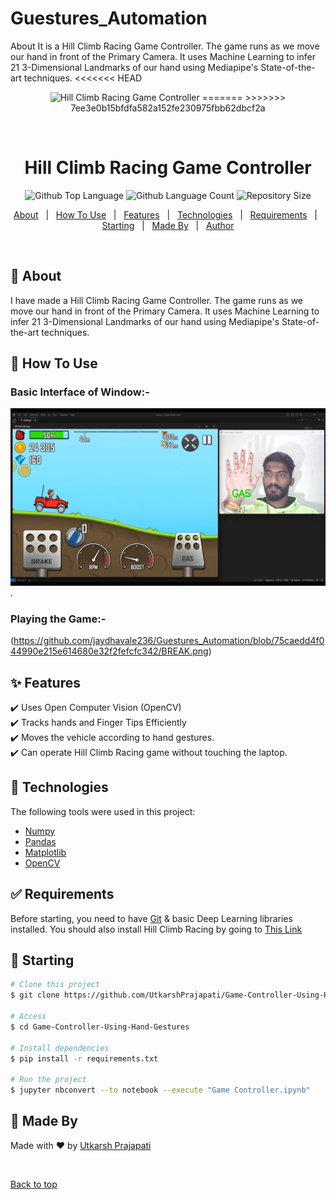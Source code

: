 # Guestures_Automation
About It is a Hill Climb Racing Game Controller. The game runs as we move our hand in front of the Primary Camera. It uses Machine Learning to infer 21 3-Dimensional Landmarks of our hand using Mediapipe's State-of-the-art techniques.
<<<<<<< HEAD
<div align="center" id="top"> 
  <img src="./.github/app.gif" alt="Hill Climb Racing Game Controller" />
=======
>>>>>>> 7ee3e0b15bfdfa582a152fe230975fbb62dbcf2a

  &#xa0;


</div>

<h1 align="center">Hill Climb Racing Game Controller</h1>

<p align="center">
  <img alt="Github Top Language" src="https://img.shields.io/github/languages/top/UtkarshPrajapati/Game-Controller-Using-Hand-Gestures?color=56BEB8">

  <img alt="Github Language Count" src="https://img.shields.io/github/languages/count/UtkarshPrajapati/Game-Controller-Using-Hand-Gestures?color=56BEB8">

  <img alt="Repository Size" src="https://img.shields.io/github/repo-size/UtkarshPrajapati/Game-Controller-Using-Hand-Gestures?color=56BEB8">

  <!-- <img alt="Github issues" src="https://github.com/jaydhavale236/Guestures_Automation/assets/68918708/5a29548e-88fc-4d79-9f9b-839ae6acca0f" /> -->
  

  <!-- <img alt="Github forks" src="https://github.com/jaydhavale236/Guestures_Automation/assets/68918708/5a29548e-88fc-4d79-9f9b-839ae6acca0f" /> -->

  <!-- <img alt="Github stars" src="https://github.com/jaydhavale236/Guestures_Automation/assets/68918708/5a29548e-88fc-4d79-9f9b-839ae6acca0f" /> -->
</p>



<p align="center">
  <a href="#dart-about">About</a> &#xa0; | &#xa0; 
  <a href="#dart-How-To-Use">How To Use</a> &#xa0; | &#xa0; 
  <a href="#sparkles-features">Features</a> &#xa0; | &#xa0;
  <a href="#rocket-technologies">Technologies</a> &#xa0; | &#xa0;
  <a href="#white_check_mark-requirements">Requirements</a> &#xa0; | &#xa0;
  <a href="#checkered_flag-starting">Starting</a> &#xa0; | &#xa0;
  <a href="#memo-Made-By">Made By</a> &#xa0; | &#xa0;
  <a href="https://github.com/UtkarshPrajapati" target="_blank">Author</a>
</p>

<br>

## :dart: About ##

I have made a Hill Climb Racing Game Controller. The game runs as we move our hand in front of the Primary Camera. It uses Machine Learning to infer 21 3-Dimensional Landmarks of our hand using Mediapipe's State-of-the-art techniques.

## :dart: How To Use ##

### Basic Interface of Window:-
![Basic Interface of Window](https://github.com/jaydhavale236/Guestures_Automation/blob/c9ac24256258b69273dfbbb687f66c037b78f787/GAS.png).

### Playing the Game:-
(https://github.com/jaydhavale236/Guestures_Automation/blob/75caedd4f044990e215e614680e32f2fefcfc342/BREAK.png)


## :sparkles: Features ##

:heavy_check_mark: Uses Open Computer Vision (OpenCV)\
:heavy_check_mark: Tracks hands and Finger Tips Efficiently\
:heavy_check_mark: Moves the vehicle according to hand gestures. \
:heavy_check_mark: Can operate Hill Climb Racing game without touching the laptop.

## :rocket: Technologies ##

The following tools were used in this project:

- [Numpy](https://numpy.org/)
- [Pandas](https://pandas.pydata.org/)
- [Matplotlib](https://matplotlib.org/)
- [OpenCV](https://opencv.org/)

## :white_check_mark: Requirements ##

Before starting, you need to have [Git](https://git-scm.com) & basic Deep Learning libraries installed.
You should also install Hill Climb Racing by going to <a href="https://www.microsoft.com/en-us/p/hill-climb-racing/9wzdncrdcwk8?activetab=pivot:overviewtab" target="_blank">This Link</a>

## :checkered_flag: Starting ##

```bash
# Clone this project
$ git clone https://github.com/UtkarshPrajapati/Game-Controller-Using-Hand-Gestures.git

# Access
$ cd Game-Controller-Using-Hand-Gestures

# Install dependencies
$ pip install -r requirements.txt

# Run the project
$ jupyter nbconvert --to notebook --execute "Game Controller.ipynb"

```

## :memo: Made By ##

Made with :heart: by <a href="https://github.com/UtkarshPrajapati" target="_blank">Utkarsh Prajapati</a>

&#xa0;

<a href="#top">Back to top</a>

